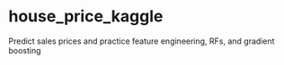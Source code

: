# house_price_kaggle
Predict sales prices and practice feature engineering, RFs, and gradient boosting
